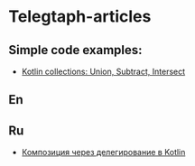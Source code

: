 # Telegtaph-articles
## Simple code examples:
* [Kotlin collections: Union, Subtract, Intersect](https://telegra.ph/Kotlin-collections-Union-Subtract-Intersect-07-03)

## En

## Ru
* [Композиция через делегирование в Kotlin](https://telegra.ph/Kompoziciya-cherez-delegirovanie-v-Kotlin-07-03)
